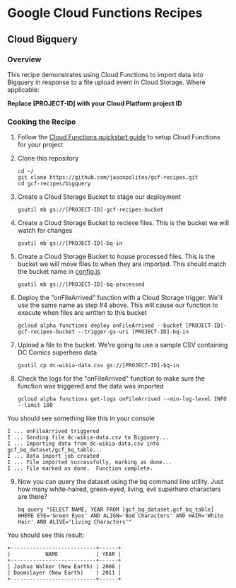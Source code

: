 # Google Cloud Functions Recipes
## Cloud Bigquery

### Overview
This recipe demonstrates using Cloud Functions to import data into Bigquery in response to a file upload event in Cloud Storage.  Where applicable:

**Replace [PROJECT-ID] with your Cloud Platform project ID**

### Cooking the Recipe
1.	Follow the [Cloud Functions quickstart guide](https://cloud.google.com/functions/docs) to setup Cloud Functions for your project

2.	Clone this repository

		cd ~/
		git clone https://github.com/jasonpolites/gcf-recipes.git
		cd gcf-recipes/bigquery

3. 	Create a Cloud Storage Bucket to stage our deployment

		gsutil mb gs://[PROJECT-ID]-gcf-recipes-bucket

4. 	Create a Cloud Storage Bucket to recieve files.  This is the bucket we will watch for changes

		gsutil mb gs://[PROJECT-ID]-bq-in

5. 	Create a Cloud Storage Bucket to house processed files.  This is the bucket we will move files to when they are imported.  This should match the bucket name in [config.js](config.js)

		gsutil mb gs://[PROJECT-ID]-bq-processed

6.	Deploy the "onFileArrived" function with a Cloud Storage trigger.  We'll use the same name as step #4 above.  This will cause our function to execute when files are written to this bucket
	
		gcloud alpha functions deploy onFileArrived --bucket [PROJECT-ID]-gcf-recipes-bucket --trigger-gs-uri [PROJECT-ID]-bq-in

7. 	Upload a file to the bucket.  We're going to use a sample CSV containing DC Comics superhero data

		gsutil cp dc-wikia-data.csv gs://[PROJECT-ID]-bq-in
		
8.	Check the logs for the "onFileArrived" function to make sure the function was triggered and the data was imported

		gcloud alpha functions get-logs onFileArrived --min-log-level INFO --limit 100
		
You should see something like this in your console
```
I ... onFileArrived triggered
I ... Sending file dc-wikia-data.csv to Bigquery...
I ... Importing data from dc-wikia-data.csv into gcf_bq_dataset/gcf_bq_table...
I ... Data import job created
I ... File imported successfully, marking as done...
I ... File marked as done.  Function complete.
```

9.	Now you can query the dataset using the bq command line utility.  Just how many white-haired, green-eyed, living, evil superhero characters are there?

		bq query "SELECT NAME, YEAR FROM [gcf_bq_dataset.gcf_bq_table] WHERE EYE='Green Eyes' AND ALIGN='Bad Characters' AND HAIR='White Hair' AND ALIVE='Living Characters'"


You should see this result:
```
+---------------------------+------+
|           NAME            | YEAR |
+---------------------------+------+
| Joshua Walker (New Earth) | 2008 |
| Doomslayer (New Earth)    | 2011 |
+---------------------------+------+
```
